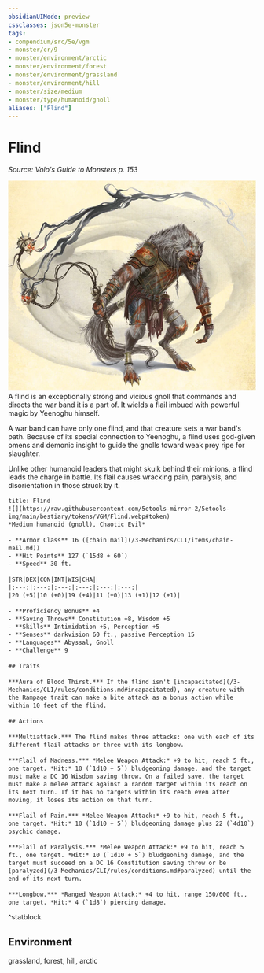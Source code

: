 ```yaml
---
obsidianUIMode: preview
cssclasses: json5e-monster
tags:
- compendium/src/5e/vgm
- monster/cr/9
- monster/environment/arctic
- monster/environment/forest
- monster/environment/grassland
- monster/environment/hill
- monster/size/medium
- monster/type/humanoid/gnoll
aliases: ["Flind"]
---
```

# Flind
*Source: Volo's Guide to Monsters p. 153*  

![](https://raw.githubusercontent.com/5etools-mirror-2/5etools-img/main/bestiary/VGM/Flind.webp#right)  
A flind is an exceptionally strong and vicious gnoll that commands and directs the war band it is a part of. It wields a flail imbued with powerful magic by Yeenoghu himself.

A war band can have only one flind, and that creature sets a war band's path. Because of its special connection to Yeenoghu, a flind uses god-given omens and demonic insight to guide the gnolls toward weak prey ripe for slaughter.

Unlike other humanoid leaders that might skulk behind their minions, a flind leads the charge in battle. Its flail causes wracking pain, paralysis, and disorientation in those struck by it.


```ad-statblock
title: Flind
![](https://raw.githubusercontent.com/5etools-mirror-2/5etools-img/main/bestiary/tokens/VGM/Flind.webp#token)
*Medium humanoid (gnoll), Chaotic Evil*

- **Armor Class** 16 ([chain mail](/3-Mechanics/CLI/items/chain-mail.md))
- **Hit Points** 127 (`15d8 + 60`) 
- **Speed** 30 ft.

|STR|DEX|CON|INT|WIS|CHA|
|:---:|:---:|:---:|:---:|:---:|:---:|
|20 (+5)|10 (+0)|19 (+4)|11 (+0)|13 (+1)|12 (+1)|

- **Proficiency Bonus** +4
- **Saving Throws** Constitution +8, Wisdom +5
- **Skills** Intimidation +5, Perception +5
- **Senses** darkvision 60 ft., passive Perception 15
- **Languages** Abyssal, Gnoll
- **Challenge** 9

## Traits

***Aura of Blood Thirst.*** If the flind isn't [incapacitated](/3-Mechanics/CLI/rules/conditions.md#incapacitated), any creature with the Rampage trait can make a bite attack as a bonus action while within 10 feet of the flind.

## Actions

***Multiattack.*** The flind makes three attacks: one with each of its different flail attacks or three with its longbow.

***Flail of Madness.*** *Melee Weapon Attack:* +9 to hit, reach 5 ft., one target. *Hit:* 10 (`1d10 + 5`) bludgeoning damage, and the target must make a DC 16 Wisdom saving throw. On a failed save, the target must make a melee attack against a random target within its reach on its next turn. If it has no targets within its reach even after moving, it loses its action on that turn.

***Flail of Pain.*** *Melee Weapon Attack:* +9 to hit, reach 5 ft., one target. *Hit:* 10 (`1d10 + 5`) bludgeoning damage plus 22 (`4d10`) psychic damage.

***Flail of Paralysis.*** *Melee Weapon Attack:* +9 to hit, reach 5 ft., one target. *Hit:* 10 (`1d10 + 5`) bludgeoning damage, and the target must succeed on a DC 16 Constitution saving throw or be [paralyzed](/3-Mechanics/CLI/rules/conditions.md#paralyzed) until the end of its next turn.

***Longbow.*** *Ranged Weapon Attack:* +4 to hit, range 150/600 ft., one target. *Hit:* 4 (`1d8`) piercing damage.
```
^statblock

## Environment

grassland, forest, hill, arctic